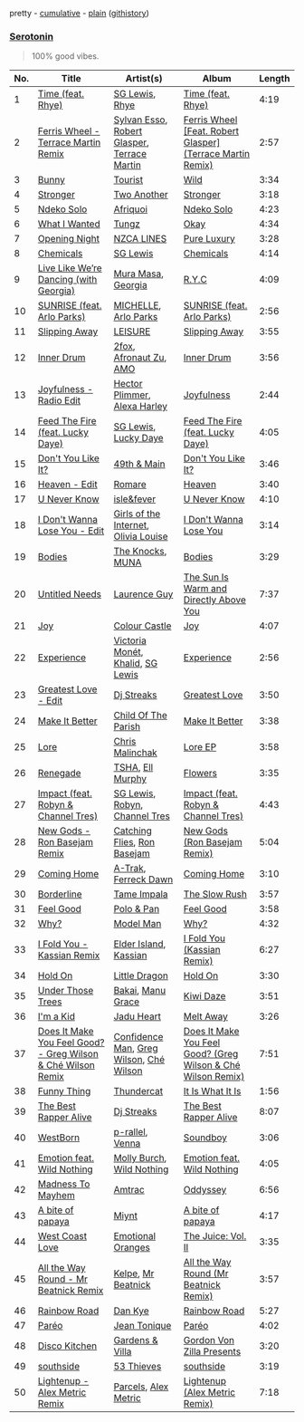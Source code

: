 pretty - [cumulative](https://github.com/vitokorn/spotify-playlist-archive/blob/master/playlists/cumulative/Serotonin.md) - [plain](https://github.com/vitokorn/spotify-playlist-archive/blob/master/playlists/plain/37i9dQZF1DWYMroOc5KTTh) ([githistory](https://github.githistory.xyz/vitokorn/spotify-playlist-archive/blob/master/playlists/plain/37i9dQZF1DWYMroOc5KTTh))

### [Serotonin](https://open.spotify.com/playlist/37i9dQZF1DWYMroOc5KTTh)

> 100% good vibes.

| No. | Title | Artist(s) | Album | Length |
|---|---|---|---|---|
| 1 | [Time (feat. Rhye)](https://open.spotify.com/track/0XQypgwTXf0LS7ZGx13XTA) | [SG Lewis](https://open.spotify.com/artist/0GG2cWaonE4JPrjcCCQ1EG), [Rhye](https://open.spotify.com/artist/2AcUPzkVWo81vumdzeLLRN) | [Time (feat. Rhye)](https://open.spotify.com/album/6RHC0jz8QjvDWEEggbhwrq) | 4:19 |
| 2 | [Ferris Wheel - Terrace Martin Remix](https://open.spotify.com/track/7HhYOQV0lR1L6fVuF0aP4A) | [Sylvan Esso](https://open.spotify.com/artist/39vA9YljbnOApXKniLWBZv), [Robert Glasper](https://open.spotify.com/artist/5cM1PvItlR21WUyBnsdMcn), [Terrace Martin](https://open.spotify.com/artist/7MNEVabc4cs19CbzAFZmXz) | [Ferris Wheel [Feat. Robert Glasper] (Terrace Martin Remix)](https://open.spotify.com/album/7m9kZfDONAl0UMYeQRFTNI) | 2:57 |
| 3 | [Bunny](https://open.spotify.com/track/6ap5AekhAt3k6e0zAknDyV) | [Tourist](https://open.spotify.com/artist/2ABBMkcUeM9hdpimo86mo6) | [Wild](https://open.spotify.com/album/2oegpcBiGzsD1JBXKZ9nWD) | 3:34 |
| 4 | [Stronger](https://open.spotify.com/track/4ARjCGggd0yAjlXd2vmx5D) | [Two Another](https://open.spotify.com/artist/35RvGPQ1OxbEZknWyiaAcs) | [Stronger](https://open.spotify.com/album/1rD8ALkiUVpxWmxSZPIVU8) | 3:18 |
| 5 | [Ndeko Solo](https://open.spotify.com/track/3fsaBPSlFoPMx3hnO0vmL9) | [Afriquoi](https://open.spotify.com/artist/2WEEw0QrAOyeMHpeXnDqQT) | [Ndeko Solo](https://open.spotify.com/album/6EJmG2vGlkqjgl9J9RP6Y0) | 4:23 |
| 6 | [What I Wanted](https://open.spotify.com/track/5dC6qFGuR0K6sestrISXcv) | [Tungz](https://open.spotify.com/artist/2U8Spt8w0ylEP8NA9CkUh7) | [Okay](https://open.spotify.com/album/0TBqYD3yqFQOMCQHsB9e5P) | 4:34 |
| 7 | [Opening Night](https://open.spotify.com/track/5yytwVZPUCRxeXPSTPdCUX) | [NZCA LINES](https://open.spotify.com/artist/1pmvcZaqyRJw8o6at71MJP) | [Pure Luxury](https://open.spotify.com/album/5YZgkuAej9Cn6hgEbg31k6) | 3:28 |
| 8 | [Chemicals](https://open.spotify.com/track/4xnaRQjBsHrJY5hmxBlMel) | [SG Lewis](https://open.spotify.com/artist/0GG2cWaonE4JPrjcCCQ1EG) | [Chemicals](https://open.spotify.com/album/2rKMATGYJneoAvdd6ZJrIB) | 4:14 |
| 9 | [Live Like We’re Dancing (with Georgia)](https://open.spotify.com/track/1A58KC4dEQM53muqpaZoOT) | [Mura Masa](https://open.spotify.com/artist/5Q81rlcTFh3k6DQJXPdsot), [Georgia](https://open.spotify.com/artist/06knYh538h5SI7OAEF8ek3) | [R.Y.C](https://open.spotify.com/album/49XdLHYoA83A2JpKbJykSP) | 4:09 |
| 10 | [SUNRISE (feat. Arlo Parks)](https://open.spotify.com/track/5tPwGBDC49980o9FRGhHaQ) | [MICHELLE](https://open.spotify.com/artist/4yYvor6Rq4fG82J1L47DYp), [Arlo Parks](https://open.spotify.com/artist/4kIwETcbpuFgRukE8o7Opx) | [SUNRISE (feat. Arlo Parks)](https://open.spotify.com/album/68udZ02TROM9S9TWiyxupb) | 2:56 |
| 11 | [Slipping Away](https://open.spotify.com/track/3kZtEcx9BzIu0OTe1WDule) | [LEISURE](https://open.spotify.com/artist/7b04D0yLktCUpvxQBhmG7R) | [Slipping Away](https://open.spotify.com/album/7fy8TMT6obe68Y5VMV3hqe) | 3:55 |
| 12 | [Inner Drum](https://open.spotify.com/track/6F3jrCP8aRbAQ1OUWvKurZ) | [2fox](https://open.spotify.com/artist/4E9diB5Z272adMK6Hnn5c0), [Afronaut Zu](https://open.spotify.com/artist/7bToOjUrX6hknJQDN9NSsJ), [AMO](https://open.spotify.com/artist/71o9EPYoPOJnP4T4WX3nox) | [Inner Drum](https://open.spotify.com/album/6BHLogHzPzrGMlcbgFmVdF) | 3:56 |
| 13 | [Joyfulness - Radio Edit](https://open.spotify.com/track/1AUYOL4vebY2yB5aVYzHZH) | [Hector Plimmer](https://open.spotify.com/artist/7K64vyGna9ILfEEWnLKFEV), [Alexa Harley](https://open.spotify.com/artist/7vgZqCNS2Nah7tlpo7ZjC4) | [Joyfulness](https://open.spotify.com/album/6n8v9B5GDwqDvtFoiybePk) | 2:44 |
| 14 | [Feed The Fire (feat. Lucky Daye)](https://open.spotify.com/track/0yU8ftsMI0LDMtee8TDsDR) | [SG Lewis](https://open.spotify.com/artist/0GG2cWaonE4JPrjcCCQ1EG), [Lucky Daye](https://open.spotify.com/artist/5Vuvs6Py2JRU7WiFDVsI7J) | [Feed The Fire (feat. Lucky Daye)](https://open.spotify.com/album/0CttfgSuHvMSFKshmwa8vb) | 4:05 |
| 15 | [Don't You Like It?](https://open.spotify.com/track/6uJ7mMcjgOtY3PbQPnaPKO) | [49th & Main](https://open.spotify.com/artist/0nnF48t4C8uqGS5HPnCN3F) | [Don't You Like It?](https://open.spotify.com/album/1GOPldTzZzwjyr6GrstMvf) | 3:46 |
| 16 | [Heaven - Edit](https://open.spotify.com/track/0TQPsmBbAKI6mIs1BjGJkI) | [Romare](https://open.spotify.com/artist/6d1HqiWNEKV9zFqQM9WeYo) | [Heaven](https://open.spotify.com/album/2UaAxsxbBdXA4MxbeQmTC3) | 3:40 |
| 17 | [U Never Know](https://open.spotify.com/track/6ngfBeWnkydrBRrhqvxiXu) | [isle&fever](https://open.spotify.com/artist/6R4zlGQMWytAfkCpYdumKh) | [U Never Know](https://open.spotify.com/album/4FGT6kv2JmZS4ZU5SHgJ9P) | 4:10 |
| 18 | [I Don't Wanna Lose You - Edit](https://open.spotify.com/track/7ErWxcxjkfmRXiL0CD08FN) | [Girls of the Internet](https://open.spotify.com/artist/5tGmvKTFVL9bGZTxtvopHE), [Olivia Louise](https://open.spotify.com/artist/6E1v7RmEYvZIvhauy9v0sd) | [I Don't Wanna Lose You](https://open.spotify.com/album/3AmRw6l5o2DP8PWFHczwLn) | 3:14 |
| 19 | [Bodies](https://open.spotify.com/track/5mueyPaJsGl0bGiZSu1z0e) | [The Knocks](https://open.spotify.com/artist/2x7EATekOPhFGRx3syMGEC), [MUNA](https://open.spotify.com/artist/6xdRb2GypJ7DqnWAI2mHGn) | [Bodies](https://open.spotify.com/album/16mo5DcJexdaBnL0u5QAoS) | 3:29 |
| 20 | [Untitled Needs](https://open.spotify.com/track/5FA3tfPhY3BSKr4vr9OVON) | [Laurence Guy](https://open.spotify.com/artist/1PTEiCpkzNkLNgMi1LL8JR) | [The Sun Is Warm and Directly Above You](https://open.spotify.com/album/4Udumqsv1U3QVeND9tqVp1) | 7:37 |
| 21 | [Joy](https://open.spotify.com/track/776Kqi9RqGbXHWCHzU2ZSi) | [Colour Castle](https://open.spotify.com/artist/5PyXw8u0sJbvxMriq8qKBS) | [Joy](https://open.spotify.com/album/2fF2IYnssbpRwuL5lgMaPT) | 4:07 |
| 22 | [Experience](https://open.spotify.com/track/0hRRNHeSZv2x6pHCcXPAct) | [Victoria Monét](https://open.spotify.com/artist/63XBtGSEZINSyXylZxEUbv), [Khalid](https://open.spotify.com/artist/6LuN9FCkKOj5PcnpouEgny), [SG Lewis](https://open.spotify.com/artist/0GG2cWaonE4JPrjcCCQ1EG) | [Experience](https://open.spotify.com/album/4HUpIaMKPS0zPxMDl8P5fv) | 2:56 |
| 23 | [Greatest Love - Edit](https://open.spotify.com/track/6wmtEikDlY2JbV0nlrscxy) | [Dj Streaks](https://open.spotify.com/artist/67YkGjtw8rmC6Ck0GmoxFA) | [Greatest Love](https://open.spotify.com/album/1afYraZZkxPQTTkvVVHc4r) | 3:50 |
| 24 | [Make It Better](https://open.spotify.com/track/13BOL5TQDF3mEZ9uRh25ud) | [Child Of The Parish](https://open.spotify.com/artist/0Ts7cCLH53aCD2WE3PHdMn) | [Make It Better](https://open.spotify.com/album/3Gwu3IgvHqRz4CIAqGJkzp) | 3:38 |
| 25 | [Lore](https://open.spotify.com/track/0QswOQrUWKn93eOYBh6wWC) | [Chris Malinchak](https://open.spotify.com/artist/5UVzX8pQe6bb5ueNdfViih) | [Lore EP](https://open.spotify.com/album/1DCXlz2JvEcTUOZqgn5tDB) | 3:58 |
| 26 | [Renegade](https://open.spotify.com/track/0O4VpHZ2xeqwerV5lWbvif) | [TSHA](https://open.spotify.com/artist/2kLa7JZu4Ijdz1Gle2khZh), [Ell Murphy](https://open.spotify.com/artist/4r0F1gbqeQsaPg5d2nm5EJ) | [Flowers](https://open.spotify.com/album/4IgOdmQIePsO2r4BcbiQ74) | 3:35 |
| 27 | [Impact (feat. Robyn & Channel Tres)](https://open.spotify.com/track/0Gv33C5DRmJueolmdFjfU7) | [SG Lewis](https://open.spotify.com/artist/0GG2cWaonE4JPrjcCCQ1EG), [Robyn](https://open.spotify.com/artist/6UE7nl9mha6s8z0wFQFIZ2), [Channel Tres](https://open.spotify.com/artist/4cUkGQyhLFqKHBtL58HYVp) | [Impact (feat. Robyn & Channel Tres)](https://open.spotify.com/album/72eG3tj9uEdokGIngiYDqy) | 4:43 |
| 28 | [New Gods - Ron Basejam Remix](https://open.spotify.com/track/3Pckvky9FxWNjlmHa22QuB) | [Catching Flies](https://open.spotify.com/artist/4zAOqBfNLyWFvj1e3yvypJ), [Ron Basejam](https://open.spotify.com/artist/3LijUg92GG1XomQ1OkuvfD) | [New Gods (Ron Basejam Remix)](https://open.spotify.com/album/0stK3ikK15W5LekDHIwbWx) | 5:04 |
| 29 | [Coming Home](https://open.spotify.com/track/6bgefQ0PWrnROEbLQqxitu) | [A-Trak](https://open.spotify.com/artist/3TaUSUXn41GixL7zbvrIDt), [Ferreck Dawn](https://open.spotify.com/artist/3cnAJv9gydgm52KFIsdvO8) | [Coming Home](https://open.spotify.com/album/59NC3Jd9XLruBTc3YApkBt) | 3:10 |
| 30 | [Borderline](https://open.spotify.com/track/5hM5arv9KDbCHS0k9uqwjr) | [Tame Impala](https://open.spotify.com/artist/5INjqkS1o8h1imAzPqGZBb) | [The Slow Rush](https://open.spotify.com/album/31qVWUdRrlb8thMvts0yYL) | 3:57 |
| 31 | [Feel Good](https://open.spotify.com/track/3NMFWhIDAdDGX3xmXOxHyo) | [Polo & Pan](https://open.spotify.com/artist/45yEuthJ9yq1rNXAOpBnqM) | [Feel Good](https://open.spotify.com/album/7bV4wxsjlnAq7hJ4y4MTQm) | 3:58 |
| 32 | [Why?](https://open.spotify.com/track/04wkYeLXejtH879CwgX3bR) | [Model Man](https://open.spotify.com/artist/2T5NLCuN31j79zbxZ2XCSA) | [Why?](https://open.spotify.com/album/1WQntL25hIv8KTQBqSOCfW) | 4:32 |
| 33 | [I Fold You - Kassian Remix](https://open.spotify.com/track/3o4vqzvU3fjJCFQZFo1Trb) | [Elder Island](https://open.spotify.com/artist/3EnbnmqrrvApHJs6FMvYik), [Kassian](https://open.spotify.com/artist/4w6VhlUuzrUoJ5NbCpefXx) | [I Fold You (Kassian Remix)](https://open.spotify.com/album/4QiLKvYTGkOsj361PTZnuR) | 6:27 |
| 34 | [Hold On](https://open.spotify.com/track/33mBfdwbMkOflInZGaLGJ2) | [Little Dragon](https://open.spotify.com/artist/6Tyzp9KzpiZ04DABQoedps) | [Hold On](https://open.spotify.com/album/26TRY87O1WOXeGyq4oKacJ) | 3:30 |
| 35 | [Under Those Trees](https://open.spotify.com/track/65tyqaj5gmXxzzaeMapqEL) | [Bakai](https://open.spotify.com/artist/5O7M8SLNNzWp0TJWufgUxA), [Manu Grace](https://open.spotify.com/artist/5nP15sKJZKuxXPS4Xsp3cu) | [Kiwi Daze](https://open.spotify.com/album/2Knyl8PMxuUU2vHI0h9lgx) | 3:51 |
| 36 | [I'm a Kid](https://open.spotify.com/track/4RkQzVNxEt6JwOXCWolXsr) | [Jadu Heart](https://open.spotify.com/artist/7vjRpVXoecwKTEsrb9iscj) | [Melt Away](https://open.spotify.com/album/4aakJBO52AmbAK0sMy8blA) | 3:26 |
| 37 | [Does It Make You Feel Good? - Greg Wilson & Ché Wilson Remix](https://open.spotify.com/track/0uMJP6WWpVirk5V7SsIV42) | [Confidence Man](https://open.spotify.com/artist/0RwXnFrEoI8tltFvYpJgP6), [Greg Wilson](https://open.spotify.com/artist/5b8TksKkFbG2NoVG8d8YDN), [Ché Wilson](https://open.spotify.com/artist/0TpwHN8cpXYwikImisp8fn) | [Does It Make You Feel Good? (Greg Wilson & Ché Wilson Remix)](https://open.spotify.com/album/3o6I2UgtOSpXOdZTgFbXMz) | 7:51 |
| 38 | [Funny Thing](https://open.spotify.com/track/1c5CllrZr45UBhWpIqM332) | [Thundercat](https://open.spotify.com/artist/4frXpPxQQZwbCu3eTGnZEw) | [It Is What It Is](https://open.spotify.com/album/59GRmAvlGs7KjLizFnV7Y9) | 1:56 |
| 39 | [The Best Rapper Alive](https://open.spotify.com/track/4tPQDofr1qmip4bbWFs9Qf) | [Dj Streaks](https://open.spotify.com/artist/67YkGjtw8rmC6Ck0GmoxFA) | [The Best Rapper Alive](https://open.spotify.com/album/0vviu7LR0I9gR9zfmQ3Kwm) | 8:07 |
| 40 | [WestBorn](https://open.spotify.com/track/6PQmbLYv07IprWdrNeJFjT) | [p-rallel](https://open.spotify.com/artist/0YSI1Vwzd1u7wO7p3md4qD), [Venna](https://open.spotify.com/artist/7qKJMpPZfyGHHwPgsjgFCP) | [Soundboy](https://open.spotify.com/album/7qrfhfLXhqviE9z6KnfLBy) | 3:06 |
| 41 | [Emotion feat. Wild Nothing](https://open.spotify.com/track/5DnmZd2ZVkWPL4QcZYJwfs) | [Molly Burch](https://open.spotify.com/artist/6bEYoIUTLdcs4lZBNVw5L5), [Wild Nothing](https://open.spotify.com/artist/6NrkINd80slV25wkBu9mEB) | [Emotion feat. Wild Nothing](https://open.spotify.com/album/2p6O1yfG7YGebBhfUBD3LH) | 4:05 |
| 42 | [Madness To Mayhem](https://open.spotify.com/track/5KNxP5oVDzSjtrpnjbFxIZ) | [Amtrac](https://open.spotify.com/artist/3ifxHfYz2pqHku0bwx8H5J) | [Oddyssey](https://open.spotify.com/album/3e3Y0xzqF6CGHFeGolUVsE) | 6:56 |
| 43 | [A bite of papaya](https://open.spotify.com/track/2jwKTqnvzrhj4b6Dhm07lW) | [Miynt](https://open.spotify.com/artist/4grFkvUAEj8IWdGDEJ2F4b) | [A bite of papaya](https://open.spotify.com/album/6qAd2bXuzauRuwzHYCHu3n) | 4:17 |
| 44 | [West Coast Love](https://open.spotify.com/track/4NFD9ea0uH0MtoC30yNYE1) | [Emotional Oranges](https://open.spotify.com/artist/12trz2INGglrKMzLmg0y2C) | [The Juice: Vol. II](https://open.spotify.com/album/6q8BNcH6wkWwWC0fGoJwkS) | 3:35 |
| 45 | [All the Way Round - Mr Beatnick Remix](https://open.spotify.com/track/09C0LTpn3BN542xdXSGTRg) | [Kelpe](https://open.spotify.com/artist/6D5qrT7NQXcdvFTtCJNszl), [Mr Beatnick](https://open.spotify.com/artist/3znZaFxK0ZZXSSrmBqmMIV) | [All the Way Round (Mr Beatnick Remix)](https://open.spotify.com/album/61tQwxFOCIndSvCeGvgVbF) | 3:57 |
| 46 | [Rainbow Road](https://open.spotify.com/track/3MJXbFkCPJhu0i7tsiOXJa) | [Dan Kye](https://open.spotify.com/artist/05YrP00agTrYezUyAsukKf) | [Rainbow Road](https://open.spotify.com/album/2qO9xeTX6Saig34VZtdg3g) | 5:27 |
| 47 | [Paréo](https://open.spotify.com/track/0AbEPKqWLMEqxizkLZsiNq) | [Jean Tonique](https://open.spotify.com/artist/6BVLQfvzlvlNZ43WjbFgbI) | [Paréo](https://open.spotify.com/album/4cOrkQ1SuL8wxcjXwqu34j) | 4:02 |
| 48 | [Disco Kitchen](https://open.spotify.com/track/00eHtpRr74BgWQN7u6vEHT) | [Gardens & Villa](https://open.spotify.com/artist/5NgfalfOtMDHkJ0SbFAxyA) | [Gordon Von Zilla Presents](https://open.spotify.com/album/7BBG2McZxe7XHPmFzhDjjc) | 3:20 |
| 49 | [southside](https://open.spotify.com/track/46JqXZXv89HG8ibQsMNg7n) | [53 Thieves](https://open.spotify.com/artist/4IwM0dNvhWqqtsTyulxe2K) | [southside](https://open.spotify.com/album/7tF1T21iF6V86Soxrx5PoJ) | 3:19 |
| 50 | [Lightenup - Alex Metric Remix](https://open.spotify.com/track/1rIPNuXlthhSUphhva5d5y) | [Parcels](https://open.spotify.com/artist/3oKRxpszQKUjjaHz388fVA), [Alex Metric](https://open.spotify.com/artist/6RDNTAgm2s6ae71nXWGnJD) | [Lightenup (Alex Metric Remix)](https://open.spotify.com/album/5CD57eZyNcQPV9kzXSkVnR) | 7:18 |